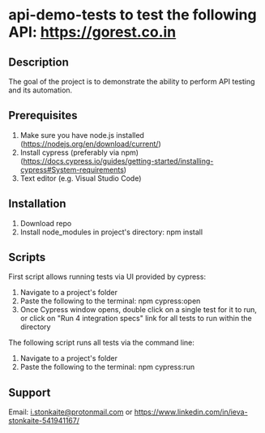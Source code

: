 # api-demo-tests to test the following API: https://gorest.co.in

## Description

The goal of the project is to demonstrate the ability to perform API testing and its automation.

## Prerequisites

1. Make sure you have node.js installed (https://nodejs.org/en/download/current/)
2. Install cypress (preferably via npm) (https://docs.cypress.io/guides/getting-started/installing-cypress#System-requirements)
3. Text editor (e.g. Visual Studio Code)

## Installation

1. Download repo
2. Install node_modules in project's directory:
   npm install

## Scripts

First script allows running tests via UI provided by cypress:

1. Navigate to a project's folder
2. Paste the following to the terminal: npm cypress:open
3. Once Cypress window opens, double click on a single test for it to run, or click on "Run 4 integration specs" link for all tests to run within the directory

The following script runs all tests via the command line:

1. Navigate to a project's folder
2. Paste the following to the terminal: npm cypress:run

## Support

Email: i.stonkaite@protonmail.com
or https://www.linkedin.com/in/ieva-stonkaite-541941167/
